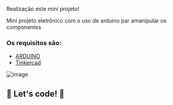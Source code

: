 Realização este mini projeto!

Mini projeto eletrônico com o uso de arduino par amanipular os componentes

### Os requisitos são:

- [ARDUINO](https://www.arduino.cc/reference/pt/language)
- [Tinkercad](https://www.tinkercad.com)


![image](https://user-images.githubusercontent.com/80642632/136712640-cdeef5d6-f6c4-445e-bbbc-4761964c3d12.png)




## 🚀 Let's code! 🚀
